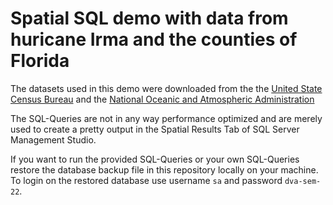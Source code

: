 # Spatial SQL demo with data from huricane Irma and the counties of Florida

The datasets used in this demo were downloaded from the the [United State Census Bureau](https://www.census.gov/geographies/mapping-files/time-series/geo/tiger-geodatabase-file.html) and the [National Oceanic and Atmospheric Administration](https://www.nhc.noaa.gov/data/tcr/index.php?season=2017&basin=atl)

The SQL-Queries are not in any way performance optimized and are merely used to create a pretty output in the Spatial Results Tab of SQL Server Management Studio.

If you want to run the provided SQL-Queries or your own SQL-Queries restore the database backup file in this repository locally on your machine.
To login on the restored database use username `sa` and password `dva-sem-22`.
